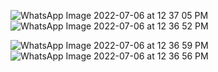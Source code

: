 ![WhatsApp Image 2022-07-06 at 12 37 05 PM](https://user-images.githubusercontent.com/83465484/177491183-69824411-20a4-48b3-b4fb-6d6f1cda1ca0.jpeg)
![WhatsApp Image 2022-07-06 at 12 36 52 PM](https://user-images.githubusercontent.com/83465484/177490762-8bce3e3b-192a-47f4-8eb5-55338ad85a02.jpeg)



![WhatsApp Image 2022-07-06 at 12 36 59 PM](https://user-images.githubusercontent.com/83465484/177490739-bde831cf-01b3-4033-bc97-9778cefac91b.jpeg)
![WhatsApp Image 2022-07-06 at 12 36 56 PM](https://user-images.githubusercontent.com/83465484/177490748-975bdc58-a7aa-4179-a87f-82abe92d7609.jpeg)

